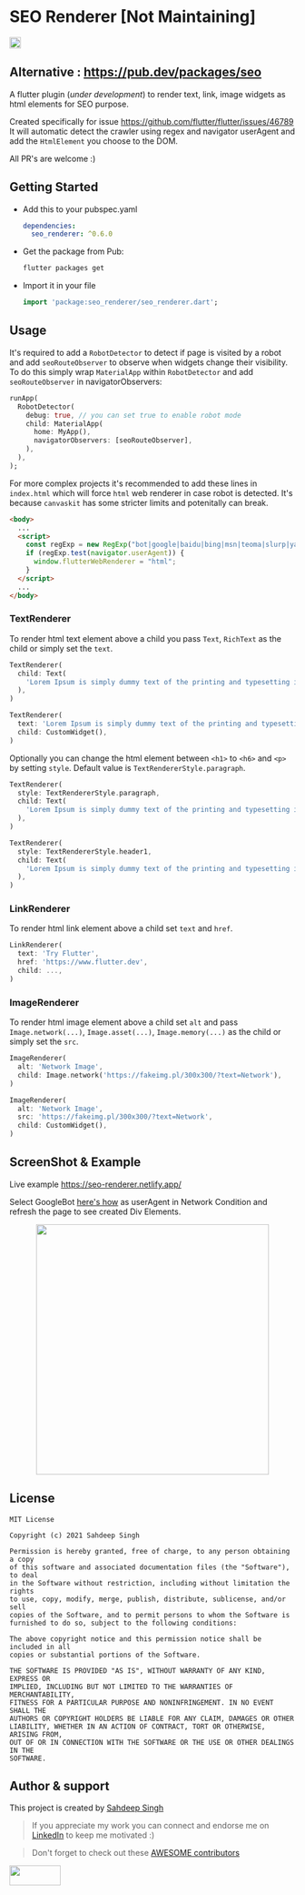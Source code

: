 # SEO Renderer [Not Maintaining]

<a href="https://pub.dev/packages/seo_renderer"> <img height="20" alt="Pub" src="https://img.shields.io/pub/v/seo_renderer.svg?style=for-the-badge">
</a>

## Alternative : https://pub.dev/packages/seo
A flutter plugin (_under development_) to render text, link, image widgets as html elements for SEO purpose.

Created specifically for issue <https://github.com/flutter/flutter/issues/46789>
It will automatic detect the crawler using regex and navigator userAgent and add the `HtmlElement` you choose to the DOM.

All PR's are welcome :)

## Getting Started

- Add this to your pubspec.yaml

  ```yaml
  dependencies:
    seo_renderer: ^0.6.0
  ```

- Get the package from Pub:

  ```bash
  flutter packages get
  ```

- Import it in your file

  ```dart
  import 'package:seo_renderer/seo_renderer.dart';
  ```

## Usage

It's required to add a `RobotDetector` to detect if page is visited by a robot and add `seoRouteObserver` to observe when widgets change their visibility. To do this simply wrap `MaterialApp` within `RobotDetector` and add `seoRouteObserver` in navigatorObservers:

```dart
runApp(
  RobotDetector(
    debug: true, // you can set true to enable robot mode
    child: MaterialApp(
      home: MyApp(),
      navigatorObservers: [seoRouteObserver],
    ),
  ),
);
```

For more complex projects it's recommended to add these lines in `index.html` which will force `html` web renderer in case robot is detected. It's because `canvaskit` has some stricter limits and potenitally can break.

```html
<body>
  ...
  <script>
    const regExp = new RegExp("bot|google|baidu|bing|msn|teoma|slurp|yandex", "i");
    if (regExp.test(navigator.userAgent)) {
      window.flutterWebRenderer = "html";
    }
  </script>
  ...
</body>
```

### TextRenderer

To render html text element above a child you pass `Text`, `RichText` as the child or simply set the `text`.

```dart
TextRenderer(
  child: Text(
    'Lorem Ipsum is simply dummy text of the printing and typesetting industry.',
  ),
)

TextRenderer(
  text: 'Lorem Ipsum is simply dummy text of the printing and typesetting industry.',
  child: CustomWidget(),
)
```

Optionally you can change the html element between `<h1>` to `<h6>` and `<p>` by setting `style`. Default value is `TextRendererStyle.paragraph`.

```dart
TextRenderer(
  style: TextRendererStyle.paragraph,
  child: Text(
    'Lorem Ipsum is simply dummy text of the printing and typesetting industry.',
  ),
)

TextRenderer(
  style: TextRendererStyle.header1,
  child: Text(
    'Lorem Ipsum is simply dummy text of the printing and typesetting industry.',
  ),
)
```

### LinkRenderer

To render html link element above a child set `text` and `href`.

```dart
LinkRenderer(
  text: 'Try Flutter',
  href: 'https://www.flutter.dev',
  child: ...,
)
```

### ImageRenderer

To render html image element above a child set `alt` and pass `Image.network(...)`, `Image.asset(...)`, `Image.memory(...)` as the child or simply set the `src`.

```dart
ImageRenderer(
  alt: 'Network Image',
  child: Image.network('https://fakeimg.pl/300x300/?text=Network'),
)

ImageRenderer(
  alt: 'Network Image',
  src: 'https://fakeimg.pl/300x300/?text=Network',
  child: CustomWidget(),
)
```

## ScreenShot & Example

Live example <https://seo-renderer.netlify.app/>

Select GoogleBot [here's how](https://www.howtogeek.com/113439/how-to-change-your-browsers-user-agent-without-installing-any-extensions/) as userAgent in Network Condition and refresh the page to see created Div Elements.

<p align="center">
<img src="https://raw.githubusercontent.com/iamSahdeep/seo_renderer/master/assets/1.png" width="410" height="440">
</p>

## License

```text
MIT License

Copyright (c) 2021 Sahdeep Singh

Permission is hereby granted, free of charge, to any person obtaining a copy
of this software and associated documentation files (the "Software"), to deal
in the Software without restriction, including without limitation the rights
to use, copy, modify, merge, publish, distribute, sublicense, and/or sell
copies of the Software, and to permit persons to whom the Software is
furnished to do so, subject to the following conditions:

The above copyright notice and this permission notice shall be included in all
copies or substantial portions of the Software.

THE SOFTWARE IS PROVIDED "AS IS", WITHOUT WARRANTY OF ANY KIND, EXPRESS OR
IMPLIED, INCLUDING BUT NOT LIMITED TO THE WARRANTIES OF MERCHANTABILITY,
FITNESS FOR A PARTICULAR PURPOSE AND NONINFRINGEMENT. IN NO EVENT SHALL THE
AUTHORS OR COPYRIGHT HOLDERS BE LIABLE FOR ANY CLAIM, DAMAGES OR OTHER
LIABILITY, WHETHER IN AN ACTION OF CONTRACT, TORT OR OTHERWISE, ARISING FROM,
OUT OF OR IN CONNECTION WITH THE SOFTWARE OR THE USE OR OTHER DEALINGS IN THE
SOFTWARE.
```

## Author & support

This project is created by [Sahdeep Singh](https://github.com/iamSahdeep)

> If you appreciate my work you can connect and endorse me on [LinkedIn](https://www.linkedin.com/in/iamsahdeep/) to keep me motivated :)

> Don't forget to check out these [AWESOME contributors](https://github.com/iamSahdeep/seo_renderer/graphs/contributors)

<img src="https://cdn-images-1.medium.com/max/1200/1*2yFbiGdcACiuLGo4dMKmJw.jpeg" width="90" height="35">
